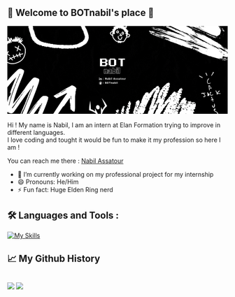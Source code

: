 ## 👋 Welcome to BOTnabil's place 🤖

![alt text](BOT.png)
<!--
**BOTnabil/BOTnabil** is a ✨ _special_ ✨ repository because its `README.md` (this file) appears on your GitHub profile.

Here are some ideas to get you started:

- 🔭 I’m currently working on ...
- 🌱 I’m currently learning ...
- 👯 I’m looking to collaborate on ...
- 🤔 I’m looking for help with ...
- 💬 Ask me about ...
- 📫 How to reach me: ...
- 😄 Pronouns: ...
- ⚡ Fun fact: ...
-->
Hi ! My name is Nabil, I am an intern at Elan Formation trying to improve in different languages. <br> 
I love coding and tought it would be fun to make it my profession so here I am !

You can reach me there : [Nabil Assatour](https://www.linkedin.com/in/nabil-assatour-010196302/)

- 🌱 I’m currently working on my professional project for my internship
- 😄 Pronouns: He/Him
- ⚡ Fun fact: Huge Elden Ring nerd

## 🛠️ Languages and Tools :  <br> 
[![My Skills](https://skillicons.dev/icons?i=html,css,js,php,mysql,symfony,git,figma,ps,pr)](https://skillicons.dev)
<br>
## 📈 My Github History
<br>
 <img src ="https://github-readme-stats.vercel.app/api?username=BOTnabil&show_icons=true&theme=midnight-purple" height = 180px>
 <img src ="https://github-readme-stats.vercel.app/api/top-langs/?username=BOTnabil&layout=compact&theme=midnight-purple" height = 180px>
<br>
